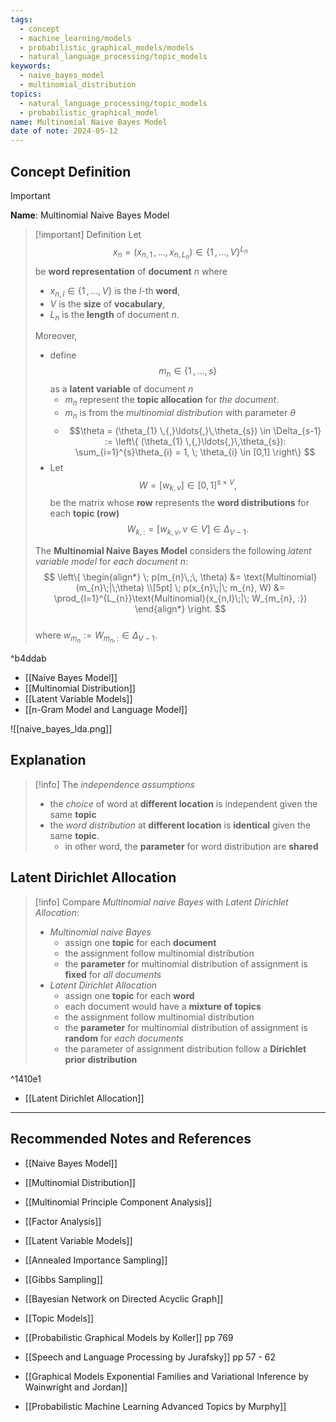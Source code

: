 ```yaml
---
tags:
  - concept
  - machine_learning/models
  - probabilistic_graphical_models/models
  - natural_language_processing/topic_models
keywords:
  - naive_bayes_model
  - multinomial_distribution
topics:
  - natural_language_processing/topic_models
  - probabilistic_graphical_model
name: Multinomial Naive Bayes Model
date of note: 2024-05-12
---
```


## Concept Definition

>[!important]
>**Name**: Multinomial Naive Bayes Model


>[!important] Definition
>Let $$x_{n} = (x_{n, 1} \,{,}\ldots{,}\, x_{n, L_{n}}) \in \{ 1 \,{,}\ldots{,}\, V\}^{L_{n}}$$ be **word representation** of **document** $n$ where
>- $x_{n, l}\in \{ 1 \,{,}\ldots{,}\,V \}$ is the $l$-th **word**,
>- $V$ is the **size** of **vocabulary**, 
>- $L_{n}$ is the **length** of document $n$.
> 
>Moreover, 
>- define $$m_{n} \in \{ 1 \,{,}\ldots{,}\, s \}$$ as a **latent variable** of document $n$
>	- $m_{n}$ represent the **topic allocation** for *the document*.    
>	- $m_{n}$ is from the *multinomial distribution* with parameter $\theta$
>	- $$\theta = (\theta_{1} \,{,}\ldots{,}\,\theta_{s}) \in \Delta_{s-1} := \left\{ (\theta_{1} \,{,}\ldots{,}\,\theta_{s}): \sum_{i=1}^{s}\theta_{i} = 1, \; \theta_{i} \in [0,1] \right\} $$
>- Let $$W = [w_{k,v}]\in [0,1]^{s \times V},$$ be the matrix whose **row** represents the **word distributions** for each **topic (row)** $$W_{k,:} = [w_{k,v}, v\in V] \in \Delta_{V-1}.$$
>  
>  
>The **Multinomial Naive Bayes Model** considers the following *latent variable model* for *each document* $n$:
>$$
>\left\{
>\begin{align*}
> \; p(m_{n}\,;\, \theta) &= \text{Multinomial}(m_{n}\;|\;\theta) \\[5pt]
> \; p(x_{n}\;|\; m_{n}, W) &=  \prod_{l=1}^{L_{n}}\text{Multinomial}(x_{n,l}\;|\; W_{m_{n}, :})
>\end{align*}
>\right.
>$$  
>where $w_{m_{n}}  := W_{m_{n}, :} \in \Delta_{V-1}$.

^b4ddab

- [[Naive Bayes Model]]
- [[Multinomial Distribution]]
- [[Latent Variable Models]]
- [[n-Gram Model and Language Model]]

![[naive_bayes_lda.png]]



## Explanation

>[!info]
>The *independence assumptions*
>- the *choice* of word at **different location** is independent given the same **topic**
>- the *word distribution* at **different location** is **identical** given the same **topic**. 
>	- in other word, the **parameter** for word distribution are **shared**


## Latent Dirichlet Allocation

>[!info]
>Compare *Multinomial naive Bayes* with *Latent Dirichlet Allocation*:
>- *Multinomial naive Bayes*
>	- assign one **topic** for each **document**
>	- the assignment follow multinomial distribution
>	- the **parameter** for multinomial distribution of assignment is **fixed** for *all documents*
>- *Latent Dirichlet Allocation*
>	- assign one **topic** for each **word**
>	- each document would have a **mixture of topics**
>	- the assignment follow multinomial distribution
>	- the **parameter** for multinomial distribution of assignment is **random** for *each documents*
>	- the parameter of assignment distribution follow a **Dirichlet prior distribution**

^1410e1


- [[Latent Dirichlet Allocation]]








-----------
##  Recommended Notes and References


- [[Naive Bayes Model]]
- [[Multinomial Distribution]]
- [[Multinomial Principle Component Analysis]]
- [[Factor Analysis]]
- [[Latent Variable Models]]


- [[Annealed Importance Sampling]]
- [[Gibbs Sampling]]
- [[Bayesian Network on Directed Acyclic Graph]]
- [[Topic Models]]




- [[Probabilistic Graphical Models by Koller]] pp 769
- [[Speech and Language Processing by Jurafsky]] pp 57 - 62
- [[Graphical Models Exponential Families and Variational Inference by Wainwright and Jordan]]
- [[Probabilistic Machine Learning Advanced Topics by Murphy]]
